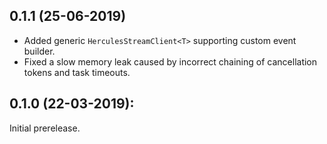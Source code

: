 ## 0.1.1 (25-06-2019)

- Added generic `HerculesStreamClient<T>` supporting custom event builder.
- Fixed a slow memory leak caused by incorrect chaining of cancellation tokens and task timeouts.

## 0.1.0 (22-03-2019): 

Initial prerelease.
